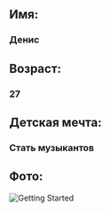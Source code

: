 ## Имя: 
### Денис
## Возраст: 
### 27
## Детская мечта: 
### Стать музыкантов

## Фото: 
![Getting Started](images/img.jpg)